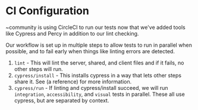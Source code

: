 # CI Configuration

~community is using CircleCI to run our tests now that we've added tools like Cypress and Percy in addition to our lint checking.

Our workflow is set up in multiple steps to allow tests to run in parallel when possible, and to fail early when things like linting errors are detected.

1. `lint` - This will lint the server, shared, and client files and if it fails, no other steps will run.
1. `cypress/install` - This installs cypress in a way that lets other steps share it. See (a reference) for more information.
1. `cypress/run` - If linting and cypress/install succeed, we will run `integration`, `accessibility`, and `visual` tests in parallel. These all use cypress, but are separated by context.
